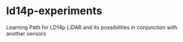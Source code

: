 # ld14p-experiments
Learning Path for LD14p LiDAR and its possibilities in conjunction with another sensors
